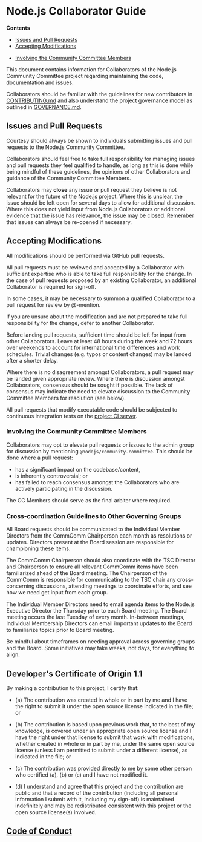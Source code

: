 # Node.js Collaborator Guide

**Contents**

* [Issues and Pull Requests](#issues-and-pull-requests)
* [Accepting Modifications](#accepting-modifications)
 - [Involving the Community Committee Members](#involving-the-community-committee-members)

This document contains information for Collaborators of the Node.js
Community Committee project regarding maintaining the code, documentation and issues.

Collaborators should be familiar with the guidelines for new
contributors in [CONTRIBUTING.md](./CONTRIBUTING.md) and also
understand the project governance model as outlined in
[GOVERNANCE.md](./GOVERNANCE.md).

## Issues and Pull Requests

Courtesy should always be shown to individuals submitting issues and
pull requests to the Node.js Community Committee.

Collaborators should feel free to take full responsibility for
managing issues and pull requests they feel qualified to handle, as
long as this is done while being mindful of these guidelines, the
opinions of other Collaborators and guidance of the Community Committee Members.

Collaborators may **close** any issue or pull request they believe is
not relevant for the future of the Node.js project. Where this is
unclear, the issue should be left open for several days to allow for
additional discussion. Where this does not yield input from Node.js
Collaborators or additional evidence that the issue has relevance, the
issue may be closed. Remember that issues can always be re-opened if
necessary.

## Accepting Modifications

All modifications should be performed via GitHub pull requests.

All pull requests must be reviewed and accepted by a Collaborator with
sufficient expertise who is able to take full responsibility for the
change. In the case of pull requests proposed by an existing
Collaborator, an additional Collaborator is required for sign-off.

In some cases, it may be necessary to summon a qualified Collaborator
to a pull request for review by @-mention.

If you are unsure about the modification and are not prepared to take
full responsibility for the change, defer to another Collaborator.

Before landing pull requests, sufficient time should be left for input
from other Collaborators. Leave at least 48 hours during the week and
72 hours over weekends to account for international time differences
and work schedules. Trivial changes (e.g. typos or content changes)
may be landed after a shorter delay.

Where there is no disagreement amongst Collaborators, a pull request
may be landed given appropriate review. Where there is discussion
amongst Collaborators, consensus should be sought if possible. The
lack of consensus may indicate the need to elevate discussion to the
Community Committee Members for resolution (see below).

All pull requests that modify executable code should be subjected to
continuous integration tests on the
[project CI server](https://ci.nodejs.org/).

### Involving the Community Committee Members

Collaborators may opt to elevate pull requests or issues to the admin group for
discussion by mentioning `@nodejs/community-committee`. This should be done
where a pull request:

- has a significant impact on the codebase/content,
- is inherently controversial; or
- has failed to reach consensus amongst the Collaborators who are
  actively participating in the discussion.

The CC Members should serve as the final arbiter where required.

### Cross-coordination Guidelines to Other Governing Groups
All Board requests should be communicated to the Individual Member Directors from the 
CommComm Chairperson each month as resolutions or updates. Directors present
at the Board session are responsible for championing these items.
  
The CommComm Chairperson should also coordinate with the TSC Director and Chairperson 
to ensure all relevant CommComm items have been familiarized ahead of the Board meeting. 
The Chairperson of the CommComm is responsible for communicating to the TSC chair any 
cross-concerning discussions, attending meetings to coordinate efforts, and see how we 
need get input from each group.
  
The Individual Member Directors need to email agenda items to the Node.js Executive Director
the Thursday prior to each Board meeting. The Board meeting occurs the last Tuesday of every
month. In-between meetings, Individual Membership Directors can email important updates to 
the Board to familiarize topics prior to Board meeting.

Be mindful about timeframes on needing approval across governing groups and the Board. 
Some initiatives may take weeks, not days, for everything to align.

<a id="developers-certificate-of-origin"></a>
## Developer's Certificate of Origin 1.1

By making a contribution to this project, I certify that:

* (a) The contribution was created in whole or in part by me and I
  have the right to submit it under the open source license
  indicated in the file; or

* (b) The contribution is based upon previous work that, to the best
  of my knowledge, is covered under an appropriate open source
  license and I have the right under that license to submit that
  work with modifications, whether created in whole or in part
  by me, under the same open source license (unless I am
  permitted to submit under a different license), as indicated
  in the file; or

* (c) The contribution was provided directly to me by some other
  person who certified (a), (b) or (c) and I have not modified
  it.

* (d) I understand and agree that this project and the contribution
  are public and that a record of the contribution (including all
  personal information I submit with it, including my sign-off) is
  maintained indefinitely and may be redistributed consistent with
  this project or the open source license(s) involved.

## [Code of Conduct](https://github.com/nodejs/community-committee/blob/master/CODE_OF_CONDUCT.md)
